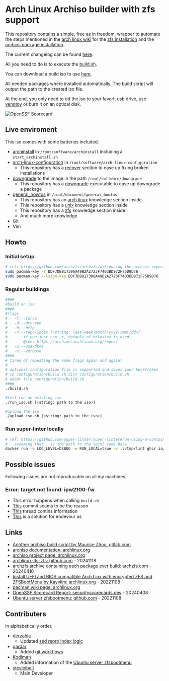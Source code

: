 # Arch Linux Archiso builder with zfs support

This repository contains a simple, free as in freedom, wrapper to automate the steps mentioned in the [arch linux wiki](https://wiki.archlinux.org) for the [zfs installation](https://wiki.archlinux.org/index.php/ZFS#Installation) and the [archios package installation](https://wiki.archlinux.org/index.php/Archiso#Installing_packages).

The current changelog can be found [here](CHANGELOG.md).

All you need to do is to execute the [build.sh](https://github.com/stevleibelt/arch-linux-live-cd-iso-with-zfs/blob/master/build.sh).

You can download a build iso to use [here](https://archzfs.leibelt.de/).

All needed packages where installed automatically. The build script will output the path to the created iso file.

At the end, you only need to dd the iso to your favorit usb drive, use [venotoy](https://www.ventoy.net) or burn it on an optical disk.

[![OpenSSF Scorecard](https://api.securityscorecards.dev/projects/github.com/stevleibelt/arch-linux-live-cd-iso-with-zfs/badge)](https://securityscorecards.dev/viewer/?uri=github.com/stevleibelt/arch-linux-live-cd-iso-with-zfs)

## Live enviroment

This iso comes with some batteries included.

* [archinstall](https://github.com/archlinux/archinstall) in `/root/software/archinstall` including a `start_archinstall.sh`
* [arch-linux-configuration](https://github.com/stevleibelt/arch-linux-configuration) in `/root/software/arch-linux-configuration`
  * This repository has a [recover](https://github.com/stevleibelt/arch-linux-configuration/tree/master/scripts/zfs/recover) section to ease up fixing broken installations
* [downgrade](https://github.com/pbrisbin/downgrade) to the image in the path `/root/software/downgrade`
  * This repository has a [downgrade](https://github.com/archlinux-downgrade/downgrade/tree/main/bin) executable to ease up downgrade a package
* [general_howtos](https://github.com/stevleibelt/general_howtos) in `/root/document/general_howtos`
  * This repository has an [arch linux](https://github.com/stevleibelt/General_Howtos/tree/master/operation_system/linux/distribution/arch) knowledge section inside
  * This repository has a [unix](https://github.com/stevleibelt/General_Howtos/tree/master/operation_system/unix) knowledge section inside
  * This repository has a [zfs](https://github.com/stevleibelt/General_Howtos/tree/master/filesystem/zfs) knowledge section inside
  * And much more knowledge
* Git
* Vim

## Howto

### Initial setup

```bash
# ref: https://github.com/archzfs/archzfs/wiki#using-the-archzfs-repository
sudo pacman-key -r DDF7DB817396A49B2A2723F7403BD972F75D9D76
sudo pacman-key --lsign-key DDF7DB817396A49B2A2723F7403BD972F75D9D76
```

### Regular buildings

```bash
####
#build an iso
####
#flags
#   -f|--force
#   -d|--dry-run
#   -h|--help
#   -r|--repo-index [<string: last|week|month|yyyy\/mm\/dd>]
#       if you just use -r, default of >>last<< is used
#       @see: https://archive.archlinux.org/repos/
#   -u|--use-dkms
#   -v|--verbose
####
# tired of repeating the same flags again and again?
#
# optional configuration file is supported and saves your keystrokes
# cp configuration/build.sh.dist configuration/build.sh
# adapt file configuration/build.sh
####
./build.sh

#test run an existing iso
./run_iso.sh [<string: path to the iso>]

#upload the iso
./upload_iso.sh [<string: path to the iso>]
```

### Run super-linter locally

```bash
# ref: https://github.com/super-linter/super-linter#run-using-a-container-runtime-engine
#   assuming that . is the path to the local code base
docker run -e LOG_LEVEL=DEBUG -e RUN_LOCAL=true -v .:/tmp/lint ghcr.io/super-linter/super-linter:latest
```

## Possible issues

Following issues are not reproducable on all my machines.

### Error: target not found: ipw2100-fw

* This error happens when calling `build.sh`
* [This](https://gitlab.archlinux.org/archlinux/archiso/-/commit/4d64a58a905403b3abfca5077dcd924ef7901ba7) commit seams to be the reason
* [This](https://bbs.archlinux.org/viewtopic.php?id=279908) thread contins information
* [This](https://forum.endeavouros.com/t/missing-aur-packages-ipw2100-fw-ipw2200-fw/32019) is a solution for endevour os

## Links

* [Another archiso build script by Maurice Zhou: gitlab.com](https://gitlab.com/m_zhou/archiso)
* [archiso documentation: archlinux.org](https://git.archlinux.org/archiso.git/tree/docs)
* [archiso project page: archlinux.org](https://git.archlinux.org/archiso.git)
* [archlinux-lts-zfs: github.com](https://github.com/r-maerz/archlinux-lts-zfs) - 20241118
* [archzfs archive containing each package ever build: archzfs.com](http://archzfs.com/archive_archzfs/) - 20240410
* [Install UEFI and BIOS compatible Arch Linx with encrypted ZFS and ZFSBootMenu by Kayvlim: archlinux.org](https://wiki.archlinux.org/title/User:Kayvlim/Install_UEFI_and_BIOS_compatible_Arch_Linux_with_Encrypted_ZFS_and_ZFSBootMenu#Swap) - 20221108
* [pacman wiki page: archlinux.org](https://wiki.archlinux.org/index.php/Pacman)
* [OpenSSF Scorecard Report: securityscorecards.dev](https://securityscorecards.dev/viewer/?uri=github.com/stevleibelt/arch-linux-live-cd-iso-with-zfs) - 20240408
* [Ubuntu server zfsbootmenu: github.com](https://github.com/Sithuk/ubuntu-server-zfsbootmenu) - 20221108

## Contributers

In alphabetically order.

* [derzahla](https://github.com/derzahla)
  * Updated [sed repro index logic](https://github.com/stevleibelt/arch-linux-live-cd-iso-with-zfs/pull/15)
* [gardar](https://github.com/gardar)
  * Added [git workflows](https://github.com/stevleibelt/arch-linux-live-cd-iso-with-zfs/pull/11)
* [Kodiman](https://github.com/Kodiman)
  * Added information of the [Ubuntu server zfsbootmenu](https://github.com/stevleibelt/arch-linux-live-cd-iso-with-zfs/issues/14)
* [stevleibelt](https://github.com/stevleibelt)
  * Main Developer

